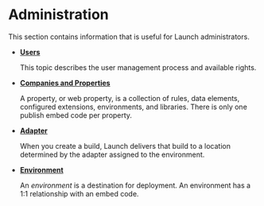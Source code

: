 # Administration

This section contains information that is useful for Launch administrators.

* [**Users**](user-permissions.md)

  This topic describes the user management process and available rights.

* [**Companies and Properties**](companies-and-properties.md)

  A property, or web property, is a collection of rules, data elements, configured extensions, environments, and libraries. There is only one publish embed code per property.

* [**Adapter**](../publishing/web/adapters.md)

  When you create a build, Launch delivers that build to a location determined by the adapter assigned to the environment.

* [**Environment**](../publishing/web/environments.md)

  An _environment_ is a destination for deployment. An environment has a 1:1 relationship with an embed code.

